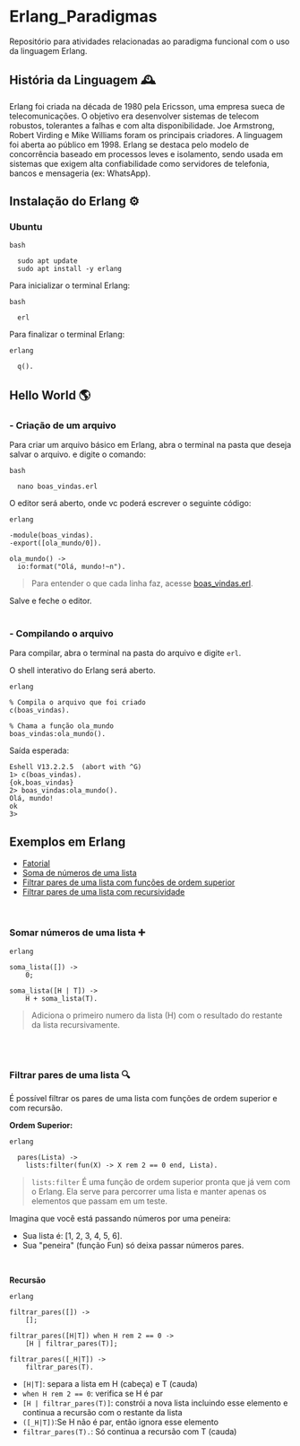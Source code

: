 # Erlang_Paradigmas
Repositório para atividades relacionadas ao paradigma funcional com o uso da linguagem Erlang.

## História da Linguagem 🕰️

Erlang foi criada na década de 1980 pela Ericsson, uma empresa sueca de telecomunicações. O objetivo era desenvolver sistemas de telecom robustos, tolerantes a falhas e com alta disponibilidade. Joe Armstrong, Robert Virding e Mike Williams foram os principais criadores. A linguagem foi aberta ao público em 1998. Erlang se destaca pelo modelo de concorrência baseado em processos leves e isolamento, sendo usada em sistemas que exigem alta confiabilidade como servidores de telefonia, bancos e mensageria (ex: WhatsApp).

## Instalação do Erlang ⚙️

### Ubuntu

```
bash

  sudo apt update
  sudo apt install -y erlang
```

Para inicializar o terminal Erlang:
```
bash

  erl
```

Para finalizar o terminal Erlang:
```
erlang

  q().
```

## Hello World 🌎
### - Criação de um arquivo

Para criar um arquivo básico em Erlang, abra o terminal na pasta que deseja salvar o arquivo. e digite o comando:
```
bash

  nano boas_vindas.erl
```

O editor será aberto, onde vc poderá escrever o seguinte código:
```
erlang

-module(boas_vindas).
-export([ola_mundo/0]).

ola_mundo() ->  
  io:format("Olá, mundo!~n").
```
> Para entender o que cada linha faz,  acesse [boas_vindas.erl](https://github.com/Vitor-Ribe/Erlang_Paradigmas/blob/main/examples/boas_vindas.erl).

Salve e feche o editor. <br><br>



### - Compilando o arquivo
Para compilar, abra o terminal na pasta do arquivo e digite ```erl```.

O shell interativo do Erlang será aberto.
```
erlang

% Compila o arquivo que foi criado
c(boas_vindas).

% Chama a função ola_mundo
boas_vindas:ola_mundo().
```


Saída esperada:
```
Eshell V13.2.2.5  (abort with ^G)
1> c(boas_vindas).
{ok,boas_vindas}
2> boas_vindas:ola_mundo().
Olá, mundo!
ok
3> 
```

## Exemplos em Erlang

- [Fatorial](https://github.com/Vitor-Ribe/Erlang_Paradigmas/blob/main/examples/fatorial.erl)
- [Soma de números de uma lista](https://github.com/Vitor-Ribe/Erlang_Paradigmas/blob/main/examples/soma.erl)
- [Filtrar pares de uma lista com funções de ordem superior](https://github.com/Vitor-Ribe/Erlang_Paradigmas/blob/main/examples/par_ordem_superior.erl)
- [Filtrar pares de uma lista com recursividade](https://github.com/Vitor-Ribe/Erlang_Paradigmas/blob/main/examples/par_recursivo.erl)

<br>

### Somar números de uma lista ➕
```
erlang

soma_lista([]) ->
	0;

soma_lista([H | T]) ->
	H + soma_lista(T).
```
> Adiciona o primeiro numero da lista (H) com o resultado do restante da lista recursivamente.


<br><br>

### Filtrar pares de uma lista 🔍

É possível filtrar os pares de uma lista com funções de ordem superior e com recursão.<br>

**Ordem Superior:**
```
erlang

  pares(Lista) ->
    lists:filter(fun(X) -> X rem 2 == 0 end, Lista).
```
> ```lists:filter``` É uma função de ordem superior pronta que já vem com o Erlang. Ela serve para percorrer uma lista e manter apenas os elementos que passam em um teste.

Imagina que você está passando números por uma peneira:

- Sua lista é: [1, 2, 3, 4, 5, 6].
- Sua "peneira" (função Fun) só deixa passar números pares.

<br>

**Recursão**
```
erlang

filtrar_pares([]) -> 
    [];

filtrar_pares([H|T]) when H rem 2 == 0 ->
    [H | filtrar_pares(T)];

filtrar_pares([_H|T]) ->
    filtrar_pares(T).
```
- ```[H|T]```: separa a lista em H (cabeça) e T (cauda)
- ```when H rem 2 == 0```: verifica se H é par
- ```[H | filtrar_pares(T)]```: constrói a nova lista incluindo esse elemento e continua a recursão com o restante da lista
- ```([_H|T])```:Se H não é par, então ignora esse elemento
- ```filtrar_pares(T).```: Só continua a recursão com T (cauda)


